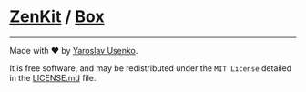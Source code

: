 # [ZenKit](https://github.com/yarus-app/zenkit) / [Box](https://github.com/yarus-app/zenkit/tree/main/components/box)

---

Made with ❤️ by [Yaroslav Usenko](https://github.com/yar-usenko).

It is free software, and may be redistributed under the `MIT License` detailed in the [LICENSE.md](https://github.com/yarus-app/zenkit/blob/main/LICENSE.md) file.
